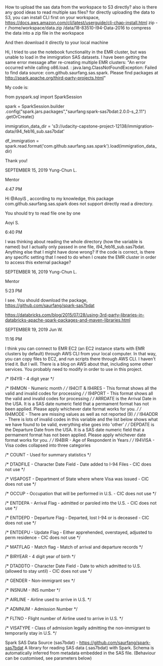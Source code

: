 How to upload the sas data from the workspace to S3 directly? also is there any good ideas to read multiple sas files?
for directly uploading the data to S3, you can install CLI first on your workspace, https://docs.aws.amazon.com/cli/latest/userguide/cli-chap-install.html
zip -r /home/workspace/data.zip /data/18-83510-I94-Data-2016 to compress the data into a zip file in the workspace

And then download it directly to your local machine

Hi, I tried to use the notebook functionality in the EMR cluster, but was unable to load in the immigration SAS datasets. I have been getting the same error message after re-creating multiple EMR clusters: "An error occurred while calling o86.load. : java.lang.ClassNotFoundException: Failed to find data source: com.github.saurfang.sas.spark. Please find packages at http://spark.apache.org/third-party-projects.html"

My code is:

from pyspark.sql import SparkSession

spark = SparkSession.builder
.config("spark.jars.packages","saurfang:spark-sas7bdat:2.0.0-s_2.11")
.getOrCreate()

immigration_data_dir = 's3://udacity-capstone-project-12138/immigration-data/i94_feb16_sub.sas7bdat'

df_immigration = spark.read.format('com.github.saurfang.sas.spark').load(immigration_data_dir)

Thank you!

SEPTEMBER 15, 2019
Yung-Chun L.

Mentor

4:47 PM

Hi @AoyiS , according to my knowledge, this package com.github.saurfang.sas.spark does not support directly read a directory.

You should try to read file one by one

Aoyi S.

6:40 PM

I was thinking about reading the whole directory (how the variable is named) but I actually only passed in one file, i94_feb16_sub.sas7bdat. Anything else that I might have done wrong? If the code is correct, is there any specific setting that I need to do when I create the EMR cluster in order to access this external package?

SEPTEMBER 16, 2019
Yung-Chun L.

Mentor

5:23 PM

I see. You should download the package, https://github.com/saurfang/spark-sas7bdat

https://databricks.com/blog/2015/07/28/using-3rd-party-libraries-in-databricks-apache-spark-packages-and-maven-libraries.html

SEPTEMBER 19, 2019
Jun W.

11:16 PM

I think you can connect to EMR EC2 (an EC2 instance starts with EMR clusters by default) through AWS CLI from your local computer. In that way, you can copy files to EC2, and run scripts there through AWS CLI. I haven't tried it. But I will. There is a blog on AWS about that, including some other services. You probably need to modify in order to use in this project.

/* I94YR - 4 digit year */

/* I94MON - Numeric month */
/* I94CIT & I94RES - This format shows all the valid and invalid codes for processing */
/* I94PORT - This format shows all the valid and invalid codes for processing */
/* ARRDATE is the Arrival Date in the USA. It is a SAS date numeric field that a 
   permament format has not been applied.  Please apply whichever date format 
   works for you. */
/* I94MODE - There are missing values as well as not reported (9) */
/* I94ADDR - There is lots of invalid codes in this variable and the list below 
   shows what we have found to be valid, everything else goes into 'other' */
/* DEPDATE is the Departure Date from the USA. It is a SAS date numeric field that 
   a permament format has not been applied.  Please apply whichever date format 
   works for you. */
/* I94BIR - Age of Respondent in Years */
/* I94VISA - Visa codes collapsed into three categories

/* COUNT - Used for summary statistics */


/* DTADFILE - Character Date Field - Date added to I-94 Files - CIC does not use */


/* VISAPOST - Department of State where where Visa was issued - CIC does not use */


/* OCCUP - Occupation that will be performed in U.S. - CIC does not use */


/* ENTDEPA - Arrival Flag - admitted or paroled into the U.S. - CIC does not use */


/* ENTDEPD - Departure Flag - Departed, lost I-94 or is deceased - CIC does not use */


/* ENTDEPU - Update Flag - Either apprehended, overstayed, adjusted to perm residence - CIC does not use */


/* MATFLAG - Match flag - Match of arrival and departure records */


/* BIRYEAR - 4 digit year of birth */


/* DTADDTO - Character Date Field - Date to which admitted to U.S. (allowed to stay until) - CIC does not use */


/* GENDER - Non-immigrant sex */


/* INSNUM - INS number */


/* AIRLINE - Airline used to arrive in U.S. */


/* ADMNUM - Admission Number */


/* FLTNO - Flight number of Airline used to arrive in U.S. */


/* VISATYPE - Class of admission legally admitting the non-immigrant to temporarily stay in U.S. */

Spark SAS Data Source (sas7bdat) - https://github.com/saurfang/spark-sas7bdat
A library for reading SAS data (.sas7bdat) with Spark.
Schema is automatically inferred from metadata embedded in the SAS file. (Behaviour can be customised, see parameters below)